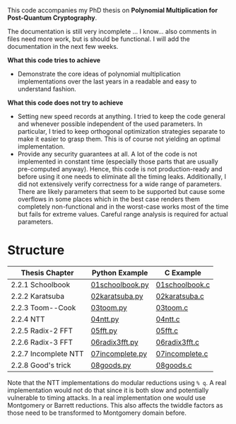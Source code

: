 This code accompanies my PhD thesis on **Polynomial Multiplication for Post-Quantum Cryptography**.


The documentation is still very incomplete ... I know... also comments in files need more work, but is should be functional.
I will add the documentation in the next few weeks.

**What this code tries to achieve**

- Demonstrate the core ideas of polynomial multiplication implementations over the last years in a readable and easy to understand fashion.

**What this code does not try to achieve**

- Setting new speed records at anything. I tried to keep the code general and whenever possible independent of the used parameters. In particular, I tried to keep orthogonal optimization strategies separate to make it easier to grasp them. This is of course not yielding an optimal implementation.
- Provide any security guarantees at all. A lot of the code is not implemented in constant time (especially those parts that are usually pre-computed anyway). Hence, this code is not production-ready and before using it one needs to eliminate all the timing leaks. Additionally, I did not extensively verify correctness for a wide range of parameters. There are likely parameters that seem to be supported but cause some overflows in some places which in the best case renders them completely non-functional and in the worst-case works most of the time but fails for extreme values. Careful range analysis is required for actual parameters.



# Structure

| Thesis Chapter       | Python Example                                | C Example                             | 
| -------------------- | --------------------------------------------- | ------------------------------------- | 
| 2.2.1 Schoolbook     | [01schoolbook.py](./Python/01schoolbook.py)   | [01schoolbook.c](./C/01schoolbook.c)  |
| 2.2.2 Karatsuba      | [02karatsuba.py](./Python/02karatsuba.py)     | [02karatsuba.c](./C/02karatsuba.c)    |
| 2.2.3 Toom--Cook     | [03toom.py](./Python/03toom.py)               | [03toom.c](./C/03toom.c)              |
| 2.2.4 NTT            | [04ntt.py](./Python/04ntt.py)                 | [04ntt.c](./C/04ntt.c)                |
| 2.2.5 Radix-2 FFT    | [05fft.py](./Python/05fft.py)                 | [05fft.c](./C/05fft.c)                |
| 2.2.6 Radix-3 FFT    | [06radix3fft.py](./Python/06radix3fft.py)     | [06radix3fft.c](./C/06radix3fft.c)    |
| 2.2.7 Incomplete NTT | [07incomplete.py](./Python/07incomplete.py)   | [07incomplete.c](./C/07incomplete.c)  |
| 2.2.8 Good's trick   | [08goods.py](./Python/08goods.py)          | [08goods.c](./C/08goods.c)          |

Note that the NTT implementations do modular reductions using `% q`. A real implementation would not do that since it is both slow and potentially vulnerable to timing attacks. In a real implementation one would use Montgomery or Barrett reductions. This also affects the twiddle factors as those need to be transformed to Montgomery domain before. 
